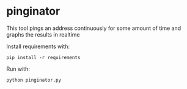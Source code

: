 # pinginator
This tool pings an address continuously for some amount of time and graphs the results in realtime

Install requirements with:

`pip install -r requirements`

Run with:

`python pinginator.py`
